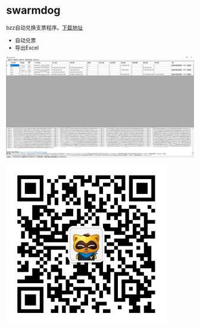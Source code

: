 # swarmdog

bzz自动兑换支票程序。[下载地址](https://github.com/muzexi3000/swarmdog/releases/download/v1.1/SwarmDog.zip)
* 自动兑票
* 导出Excel

![截图](https://github.com/muzexi3000/swarmdog/raw/master/doc/swarmdog.png)

![联系作者](https://github.com/muzexi3000/swarmdog/raw/master/doc/wx.jpg)
